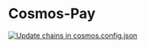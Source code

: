 # Cosmos-Pay

[![Update chains in cosmos.config.json](https://github.com/BitCannaGlobal/Cosmos-Pay/actions/workflows/main.yml/badge.svg)](https://github.com/BitCannaGlobal/Cosmos-Pay/actions/workflows/main.yml)

